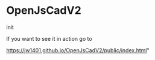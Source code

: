 # OpenJsCadV2
init

If you want to see it in action go to

https://jw1401.github.io/OpenJsCadV2/public/index.html"
